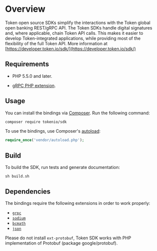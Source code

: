 Overview
========
Token open source SDKs simplify the interactions with the Token global open banking REST/gRPC API.
The Token SDKs handle digital signatures and, where applicable, chain Token API calls. This makes
it easier to develop Token-integrated applications, while providing most of the flexibility of
the full Token API.
More information at [https://developer.token.io/sdk/](https://developer.token.io/sdk/)

## Requirements

* PHP 5.5.0 and later.

* [gRPC PHP extension](https://grpc.io/docs/quickstart/php.html#install-the-grpc-php-extension).

## Usage

You can install the bindings via [Composer](http://getcomposer.org/). Run the following command:

```bash
composer require tokenio/sdk
```

To use the bindings, use Composer's [autoload](https://getcomposer.org/doc/01-basic-usage.md#autoloading):

```php
require_once('vendor/autoload.php');
```
## Build
To build the SDK, run tests and generate documentation:

```sh build.sh```

## Dependencies

The bindings require the following extensions in order to work properly:

- [`grpc`](https://grpc.io/docs/quickstart/php.html)
- [`sodium`](http://php.net/manual/en/book.sodium.php)
- [`bcmath`](http://php.net/manual/en/book.bc.php)
- [`json`](http://php.net/manual/en/book.json.php)

Please do not install `ext-protobuf`, Token SDK works with PHP implementation of Protobuf (package google/protobuf).
